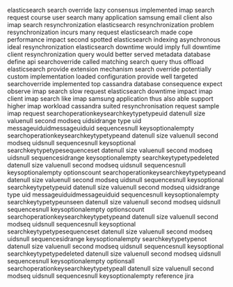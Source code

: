 elasticsearch search override lazy consensus implemented imap search request course user search many application samsung email client also imap search resynchronization elasticsearch resynchronization problem resynchronization incurs many request elasticsearch made cope performance impact second spotted elasticsearch indexing asynchronous ideal resynchronization elasticsearch downtime would imply full downtime client resynchronization query would better served metadata database define api searchoverride called matching search query thus offload elasticsearch provide extension mechanism search override potentially custom implementation loaded configuration provide well targeted searchoverride implemented top cassandra database consequence expect observe imap search slow request elasticsearch downtime impact imap client imap search like imap samsung application thus also able support higher imap workload cassandra suited resynchronisation request sample imap request searchoperationkeysearchkeytypetypeuid datenull size valuenull second modseq uidsidrange type uid messageuiduidmessageuiduid sequencesnull keysoptionalempty searchoperationkeysearchkeytypetypeand datenull size valuenull second modseq uidsnull sequencesnull keysoptional searchkeytypetypesequenceset datenull size valuenull second modseq uidsnull sequencesidrange keysoptionalempty searchkeytypetypedeleted datenull size valuenull second modseq uidsnull sequencesnull keysoptionalempty optionscount searchoperationkeysearchkeytypetypeand datenull size valuenull second modseq uidsnull sequencesnull keysoptional searchkeytypetypeuid datenull size valuenull second modseq uidsidrange type uid messageuiduidmessageuiduid sequencesnull keysoptionalempty searchkeytypetypeunseen datenull size valuenull second modseq uidsnull sequencesnull keysoptionalempty optionscount searchoperationkeysearchkeytypetypeand datenull size valuenull second modseq uidsnull sequencesnull keysoptional searchkeytypetypesequenceset datenull size valuenull second modseq uidsnull sequencesidrange keysoptionalempty searchkeytypetypenot datenull size valuenull second modseq uidsnull sequencesnull keysoptional searchkeytypetypedeleted datenull size valuenull second modseq uidsnull sequencesnull keysoptionalempty optionsall searchoperationkeysearchkeytypetypeall datenull size valuenull second modseq uidsnull sequencesnull keysoptionalempty reference jira